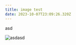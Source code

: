 ```yaml
---
title: image test
date: 2023-10-07T23:09:26.320Z
---
```


asd

![asdasd](images/uploads/aaaa444.png "123123")
